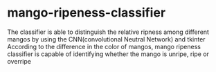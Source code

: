 # mango-ripeness-classifier
The classifier is able to distinguish the relative ripness among different mangos by using the CNN(convolutional Neutral Network) and tkinter
According to the difference in the color of mangos, mango ripeness classifier is capable of identifying whether the mango is unripe, ripe or overripe
